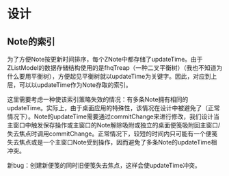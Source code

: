 # 设计

## Note的索引

为了方便Note按更新时间排序，每个ZNote中都存储了updateTime。由于ZListModel的数据存储结构使用的是fhqTreap（一种二叉平衡树）（我也不知道为什么要用平衡树），方便起见平衡树就以updateTime为关键字。因此，对应到上层，可以以updateTime作为Note存取的索引。

这里需要考虑一种使该索引策略失效的情况：有多条Note拥有相同的updateTime。实际上，由于桌面应用的特殊性，该情况在设计中被避免了（正常情况下）。Note的updateTime需要通过commitChange来进行修改，我们设计当主窗口中触发保存操作或主窗口的Note解除吸附或独立的桌面便笺吸附回主窗口/失去焦点时调用commitChange。正常情况下，较短的时间内只可能有一个便笺失去焦点或是一个主窗口Note受到操作，因而避免了多条Note的updateTime相冲突。

新bug：创建新便笺的同时旧便笺失去焦点，这样会使updateTime冲突。